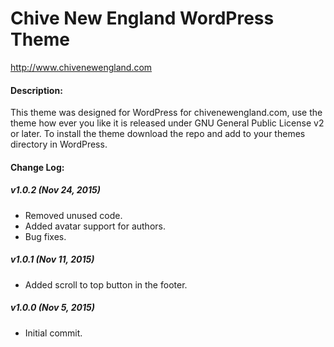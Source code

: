 # Chive New England WordPress Theme
http://www.chivenewengland.com

#### Description:
This theme was designed for WordPress for chivenewengland.com, use the theme how ever you like it is released under GNU General Public License v2 or later. To install the theme download the repo and add to your themes directory in WordPress.

#### Change Log:

##### v1.0.2 (Nov 24, 2015)
- Removed unused code.
- Added avatar support for authors.
- Bug fixes.

##### v1.0.1 (Nov 11, 2015)
- Added scroll to top button in the footer.

##### v1.0.0 (Nov 5, 2015)
- Initial commit.